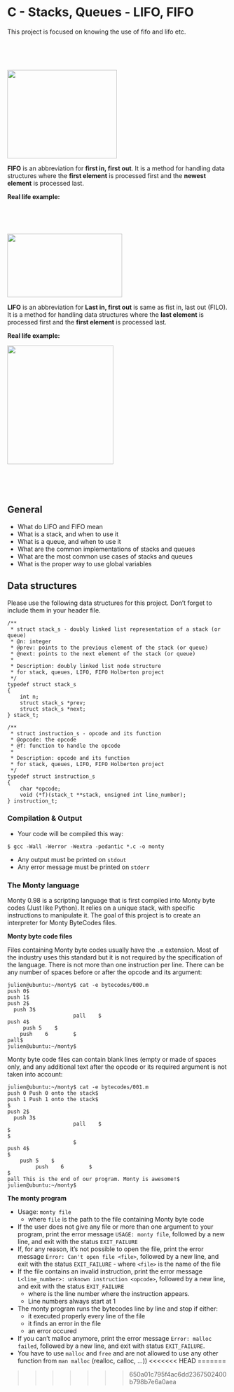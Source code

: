 # C - Stacks, Queues - LIFO, FIFO

This project is focused on knowing the use of fifo and lifo etc.
<p><audio class="audio-for-speech" src="http://www.unit-conversion.info/texttools/text-to-html/"></audio></p>
<div class="translate-tooltip-mtz hidden">
<div class="header">
<div class="header-controls">&nbsp;</div>
<div class="translate-icons">&nbsp;</div>
</div>
<div class="translated-text">&nbsp;</div>
</div>
<p><span><img src="https://encrypted-tbn0.gstatic.com/images?q=tbn%3AANd9GcSoWJxuVdsxR60KhJbmLThog70lqHsMTrxetNE7WKhWsA8pQRe8&amp;usqp=CAU" alt="" width="250" height="202" /></span></p>
<p><span><strong>FIFO</strong> is an abbreviation for&nbsp;</span><strong>first in, first out</strong><span>. It is a method for handling data structures where the&nbsp;</span><strong>first element</strong><span>&nbsp;is processed first and the&nbsp;</span><strong>newest element</strong><span>&nbsp;is processed last.</span></p>
<p><span><strong>Real life example:</strong></span></p>
<p>&nbsp;</p>
<p>&nbsp;</p>
<p><img src="https://media.geeksforgeeks.org/wp-content/uploads/FIFO.jpg" alt="" width="262" height="145" /></p>
<p><strong>LIFO</strong>&nbsp;is an abbreviation for&nbsp;<strong>Last in, first out</strong>&nbsp;is same as fist in, last out (FILO). It is a method for handling data structures where the&nbsp;<strong>last element</strong>&nbsp;is processed first and the&nbsp;<strong>first element</strong>&nbsp;is processed last.</p>
<p><strong>Real life example:</strong></p>
<p><strong><img src="https://media.geeksforgeeks.org/wp-content/uploads/LIFO.jpg" alt="" width="242" height="271" /></strong></p>
<p>&nbsp;</p>
<p>&nbsp;</p>


## General
-   What do LIFO and FIFO mean
-   What is a stack, and when to use it
-   What is a queue, and when to use it
-   What are the common implementations of stacks and queues
-   What are the most common use cases of stacks and queues
-   What is the proper way to use global variables

## Data structures

Please use the following data structures for this project. Don’t forget to include them in your header file.
```
/**
 * struct stack_s - doubly linked list representation of a stack (or queue)
 * @n: integer
 * @prev: points to the previous element of the stack (or queue)
 * @next: points to the next element of the stack (or queue)
 *
 * Description: doubly linked list node structure
 * for stack, queues, LIFO, FIFO Holberton project
 */
typedef struct stack_s
{
	int n;
	struct stack_s *prev;
	struct stack_s *next;
} stack_t;

```

```
/**
 * struct instruction_s - opcode and its function
 * @opcode: the opcode
 * @f: function to handle the opcode
 *
 * Description: opcode and its function
 * for stack, queues, LIFO, FIFO Holberton project
 */
typedef struct instruction_s
{
	char *opcode;
	void (*f)(stack_t **stack, unsigned int line_number);
} instruction_t;
```
### Compilation & Output

-  Your code will be compiled this way:

```
$ gcc -Wall -Werror -Wextra -pedantic *.c -o monty

```

-  Any output must be printed on  `stdout`
-  Any error message must be printed on  `stderr`

 ### The Monty language

Monty 0.98 is a scripting language that is first compiled into Monty byte codes (Just like Python). It relies on a unique stack, with specific instructions to manipulate it. The goal of this project is to create an interpreter for Monty ByteCodes files.

**Monty byte code files**

Files containing Monty byte codes usually have the  `.m`  extension. Most of the industry uses this standard but it is not required by the specification of the language. There is not more than one instruction per line. There can be any number of spaces before or after the opcode and its argument:

```
julien@ubuntu:~/monty$ cat -e bytecodes/000.m
push 0$
push 1$
push 2$
  push 3$
                     pall    $
push 4$
     push 5    $
	push    6        $
pall$
julien@ubuntu:~/monty$

```

Monty byte code files can contain blank lines (empty or made of spaces only, and any additional text after the opcode or its required argument is not taken into account:

```
julien@ubuntu:~/monty$ cat -e bytecodes/001.m
push 0 Push 0 onto the stack$
push 1 Push 1 onto the stack$
$
push 2$
  push 3$
                     pall    $
$
$
		             $
push 4$
$
	push 5    $
	     push    6        $
$
pall This is the end of our program. Monty is awesome!$
julien@ubuntu:~/monty$

```

**The monty program**

-   Usage:  `monty file`
    -   where  `file`  is the path to the file containing Monty byte code
-   If the user does not give any file or more than one argument to your program, print the error message  `USAGE: monty file`, followed by a new line, and exit with the status  `EXIT_FAILURE`
-   If, for any reason, it’s not possible to open the file, print the error message  `Error: Can't open file <file>`, followed by a new line, and exit with the status  `EXIT_FAILURE`
        -   where  `<file>`  is the name of the file
-   If the file contains an invalid instruction, print the error message  `L<line_number>: unknown instruction <opcode>`, followed by a new line, and exit with the status  `EXIT_FAILURE`
    -   where  is the line number where the instruction appears.
    -   Line numbers always start at 1
-   The monty program runs the bytecodes line by line and stop if either:
    -   it executed properly every line of the file
    -   it finds an error in the file
    -   an error occured
-   If you can’t malloc anymore, print the error message  `Error: malloc failed`, followed by a new line, and exit with status  `EXIT_FAILURE`.
-   You have to use  `malloc`  and  `free`  and are not allowed to use any other function from  `man malloc`  (realloc, calloc, …))
<<<<<<< HEAD
=======

>>>>>>> 650a01c795f4ac6dd2367502400b798b7e6a0aea
